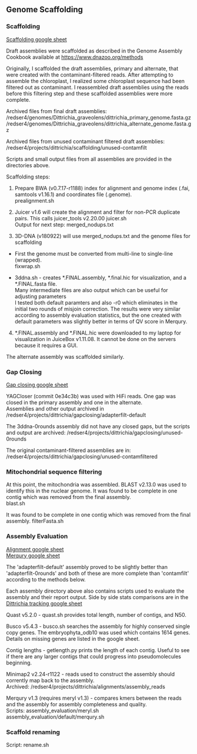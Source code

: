 ## Genome Scaffolding

### Scaffolding

[Scaffolding google sheet](https://docs.google.com/spreadsheets/d/10WpqEDbLMlsCtp8gftFsXScPKQhTrrIB8Kh8VTkQy2g/edit#gid=1923998588)  

Draft assemblies were scaffolded as described in the Genome Assembly Cookbook available at https://www.dnazoo.org/methods  

Originally, I scaffolded the draft assemblies, primary and alternate, that were created with the contaminant-filtered reads.  After attempting to assemble the chloroplast, I realized some chloroplast sequence had been filtered out as contaminant.  I reassembled draft assemblies using the reads before this filtering step and these scaffolded assemblies were more complete.  

Archived files from final draft assemblies:  
/redser4/genomes/Dittrichia_graveolens/dittrichia_primary_genome.fasta.gz
/redser4/genomes/Dittrichia_graveolens/dittrichia_alternate_genome.fasta.gz

Archived files from unused contaminant filtered draft assemblies:  
/redser4/projects/dittrichia/scaffolding/unused-contamfilt  

Scripts and small output files from all assemblies  are provided in the directories above.  

Scaffolding steps:  

1. Prepare BWA (v0.7.17-r1188) index for alignment and genome index (.fai, samtools v1.16.1) and coordinates file (.genome).  
prealignment.sh  

2. Juicer v1.6 will create the alignment and filter for non-PCR duplicate pairs. This calls juicer_tools v2.20.00
juicer.sh  
Output for next step: merged_nodups.txt  

3. 3D-DNA (v180922) will use merged_nodups.txt and the genome files for scaffolding

* First the genome must be converted from multi-line to single-line (wrapped).  
fixwrap.sh  

* 3ddna.sh - creates *.FINAL.assembly, *.final.hic for visualization, and a *.FINAL.fasta file.  
Many intermediate files are also output which can be useful for adjusting parameters  
I tested both default paramters and also -r0 which eliminates in the initial two rounds of misjoin correction.  The results were very similar according to assembly evaluation statistics, but the one created with default parameters was slightly better in terms of QV score in Merqury.  
 
4. *.FINAL.assembly and *.FINAL.hic were downloaded to my laptop for visualization in JuiceBox v1.11.08.  It cannot be done on the servers because it requires a GUI.  

The alternate assembly was scaffolded similarly.  

### Gap Closing  

[Gap closing google sheet](https://docs.google.com/spreadsheets/d/10WpqEDbLMlsCtp8gftFsXScPKQhTrrIB8Kh8VTkQy2g/edit#gid=1036560134)  

YAGCloser (commit 0e34c3b) was used with HiFi reads.  One gap was closed in the primary assembly and one in the alternate.  
Assemblies and other output archived in /redser4/projects/dittrichia/gapclosing/adapterfilt-default  

The 3ddna-0rounds assembly did not have any closed gaps, but the scripts and output are archived: /redser4/projects/dittrichia/gapclosing/unused-0rounds  

The original contaminant-filtered assemblies are in: /redser4/projects/dittrichia/gapclosing/unused-contamfiltered  

### Mitochondrial sequence filtering

At this point, the mitochondria was assembled.  BLAST v2.13.0 was used to identify this in the nuclear genome.  It was found to be complete in one contig which was removed from the final assembly.  
blast.sh  

It was found to be complete in one contig which was removed from the final assembly.
filterFasta.sh 

### Assembly Evaluation  

[Alignment google sheet](https://docs.google.com/spreadsheets/d/10WpqEDbLMlsCtp8gftFsXScPKQhTrrIB8Kh8VTkQy2g/edit#gid=2020405914)  
[Merqury google sheet](https://docs.google.com/spreadsheets/d/10WpqEDbLMlsCtp8gftFsXScPKQhTrrIB8Kh8VTkQy2g/edit#gid=1688699288)  

The 'adapterfilt-default' assembly proved to be slightly better than 'adapterfilt-0rounds' and both of these are more complete than 'contamfilt' according to the methods below.  

Each assembly directory above also contains scripts used to evaluate the assembly and their report output.
Side by side stats comparisons are in the [Dittrichia tracking google sheet](https://docs.google.com/spreadsheets/d/10WpqEDbLMlsCtp8gftFsXScPKQhTrrIB8Kh8VTkQy2g/edit#gid=234257980)

Quast v5.2.0  - quast.sh provides total length, number of contigs, and N50.

Busco v5.4.3 - busco.sh searches the assembly for highly conserved single copy genes.  The embryophyta_odb10 was used which contains 1614 genes.  Details on missing genes are listed in the google sheet.

Contig lengths - getlength.py prints the length of each contig.  Useful to see if there are any larger contigs that could progress into pseudomolecules beginning.

Minimap2 v2.24-r1122 - reads used to construct the assembly should corrently map back to the assembly.  
Archived: /redser4/projects/dittrichia/alignments/assembly_reads  

Merqury v1.3 (requires meryl v1.3) - compares kmers between the reads and the assembly for assembly completeness and quality.  
Scripts: assembly_evaluation/meryl.sh assembly_evaluation/default/merqury.sh  


### Scaffold renaming

Script: rename.sh 

